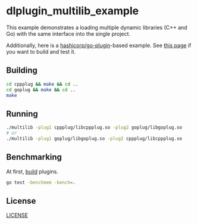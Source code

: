# dlplugin_multilib_example

This example demonstrates a loading multiple dynamic libraries (C++ and Go) with the same interface into the single project.


Additionally, here is a [hashicorp/go-plugin](https://github.com/hashicorp/go-plugin)-based example. See [this page](./rpcplug/) if you want to build and test it.


## Building

```sh
cd cppplug && make && cd ..
cd goplug && make && cd ..
make
```


## Running

```sh
./multilib -plug1 cppplug/libcppplug.so -plug2 goplug/libgoplug.so
# or
./multilib -plug1 goplug/libgoplug.so -plug2 cppplug/libcppplug.so
```


## Benchmarking

At first, [build](#building) plugins.

```sh
go test -benchmem -bench=.
```

## License

[LICENSE](./LICENSE)